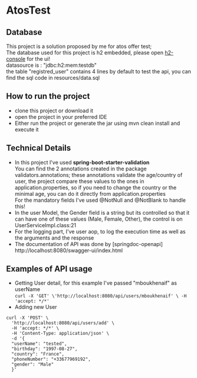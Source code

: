 # AtosTest

## Database
This project is a solution proposed by me for atos offer test;<br />
The database used for this project is h2 embedded, please open [h2-console](localhost:8080/h2-console) for the ui!
<br />datasource is : "jdbc:h2:mem:testdb"
<br /> the table "registred_user" contains 4 lines by default to test the api, you can find the sql code in resources/data.sql 

## How to run the project
- clone this project or download it
- open the project in your preferred IDE
- Either run the project or generate the jar using mvn clean install and execute it


## Technical Details

* In this project I've used **spring-boot-starter-validation** <br />
You can find the 2 annotations created in the package validators.annotations; these annotations validate the age/country of user, the project compare these values to the ones in application.properties, so if you need to change the country or the minimal age, you can do it directly from application.properties<br />
For the mandatory fields I've used @NotNull and @NotBlank to handle this!
* In the user Model, the Gender field is a string but its controlled so that it can have one of these values (Male, Female, Other), the control is on UserServiceImpl.class:21 
* For the logging part, I've user aop, to log the execution time as well as the arguments and the response
* The documentation of API was done by [springdoc-openapi] http://localhost:8080/swagger-ui/index.html

## Examples of API usage
* Getting User detail, for this example I've passed "mboukhenaif" as userName <br />
```curl -X 'GET' \'http://localhost:8080/api/users/mboukhenaif' \ -H 'accept: */*'``` <br />
* Adding new User 
```
curl -X 'POST' \
  'http://localhost:8080/api/users/add' \
  -H 'accept: */*' \
  -H 'Content-Type: application/json' \
  -d '{
  "userName": "tested",
  "birthday": "1997-08-27",
  "country": "France",
  "phoneNumber": "+33677969192",
  "gender": "Male"
  }'
  ```